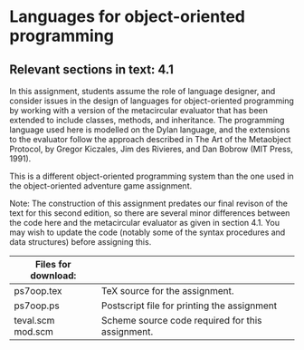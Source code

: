 # Languages for object-oriented programming

## Relevant sections in text: 4.1

In this assignment, students assume the role of language designer, and consider issues in the design of languages for object-oriented programming by working with a version of the metacircular evaluator that has been extended to include classes, methods, and inheritance. The programming language used here is modelled on the Dylan language, and the extensions to the evaluator follow the approach described in The Art of the Metaobject Protocol, by Gregor Kiczales, Jim des Rivieres, and Dan Bobrow (MIT Press, 1991).

This is a different object-oriented programming system than the one used in the object-oriented adventure game assignment.

Note: The construction of this assignment predates our final revison of the text for this second edition, so there are several minor differences between the code here and the metacircular evaluator as given in section 4.1. You may wish to update the code (notably some of the syntax procedures and data structures) before assigning this.

|Files for download:||
|-|-|
|ps7oop.tex|TeX source for the assignment.|
|ps7oop.ps|Postscript file for printing the assignment|
|teval.scm<br />mod.scm|Scheme source code required for this assignment.|